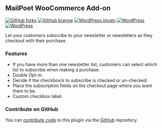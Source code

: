## MailPoet WooCommerce Add-on

[![GitHub forks](https://img.shields.io/github/forks/seb86/MailPoet-WooCommerce-Add-on.svg?style=flat)](https://github.com/seb86/MailPoet-WooCommerce-Add-on/network) [![GitHub license](https://img.shields.io/badge/license-GPLv3-blue.svg?style=flat)](https://raw.githubusercontent.com/seb86/MailPoet-WooCommerce-Add-on/master/license.txt) [![WordPress plugin](https://img.shields.io/wordpress/plugin/v/mailpoet-woocommerce-add-on.svg?style=flat)](https://wordpress.org/plugins/mailpoet-woocommerce-add-on/) [![WordPress](https://img.shields.io/wordpress/plugin/dt/mailpoet-woocommerce-add-on.svg?style=flat)](https://wordpress.org/plugins/mailpoet-woocommerce-add-on/) [![WordPress](https://img.shields.io/wordpress/v/mailpoet-woocommerce-add-on.svg?style=flat)](https://wordpress.org/plugins/mailpoet-woocommerce-add-on/)

Let your customers subscribe to your newsletter or newsletters as they checkout with their purchase.

### Features
* If you have more than one newsletter list, customers can select which list to subscribe when making a purchase.
* Double Opt-in.
* Decide if the checkbox/s to subscribe is checked or un-checked.
* Place the subscription fields on the checkout page where you want them to be.
* Custom checkbox label.

### Contribute on GitHub
You can [contribute code](https://github.com/seb86/MailPoet-WooCommerce-Add-on/blob/master/CONTRIBUTING.md) to this plugin via the [GitHub](https://github.com/seb86/MailPoet-WooCommerce-Add-on/blob/master/CONTRIBUTING.md) repository.
